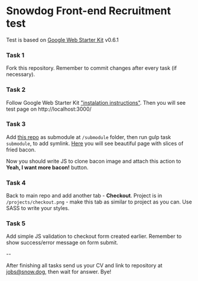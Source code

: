 # Snowdog Front-end Recruitment test

Test is based on [Google Web Starter Kit](https://github.com/google/web-starter-kit) v0.6.1

### Task 1
Fork this repository. Remember to commit changes after every task (if necessary).

### Task 2
Follow Google Web Starter Kit ["instalation instructions"](https://github.com/google/web-starter-kit/blob/master/docs/install.md). Then you will see test page on http://localhost:3000/

### Task 3
Add [this repo](https://github.com/SnowdogApps/front-end-recruitment-test-submodule) as submodule at `/submodule` folder, then run gulp task `submodule`, to add symlink. [Here](http://localhost:3000/submodule.html) you will see beautiful page with slices of fried bacon.

Now you should write JS to clone bacon image and attach this action to **Yeah, I want more bacon!** button.

### Task 4
Back to main repo and add another tab - **Checkout**. Project is in `/projects/checkout.png` - make this tab as similar to project as you can. Use SASS to write your styles.

### Task 5
Add simple JS validation to checkout form created earlier. Remember to show success/error message on form submit.

--

After finishing all tasks send us your CV and link to repository at jobs@snow.dog, then wait for answer. Bye!
